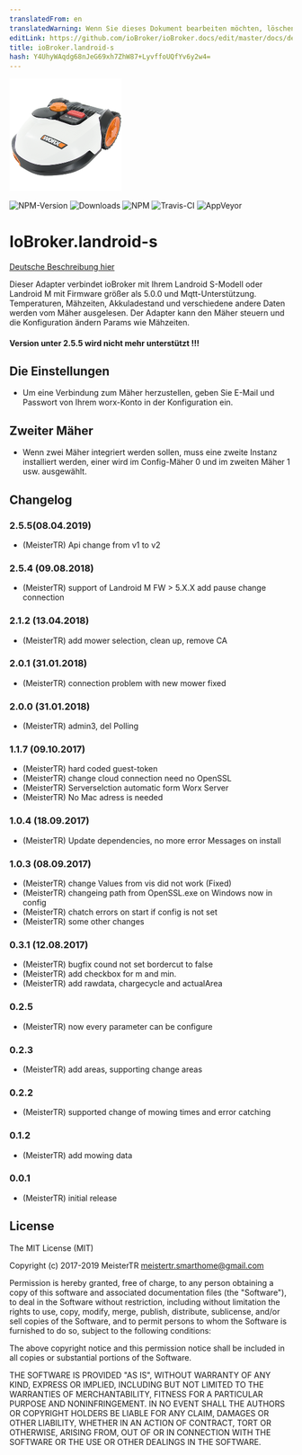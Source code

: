 ```yaml
---
translatedFrom: en
translatedWarning: Wenn Sie dieses Dokument bearbeiten möchten, löschen Sie bitte das Feld "translationsFrom". Andernfalls wird dieses Dokument automatisch erneut übersetzt
editLink: https://github.com/ioBroker/ioBroker.docs/edit/master/docs/de/adapterref/iobroker.landroid-s/README.md
title: ioBroker.landroid-s
hash: Y4UhyWAqdg68nJeG69xh7ZhW87+LyvffoUQfYv6y2w4=
---
```

![Logo](../../../en/adapterref/iobroker.landroid-s/admin/landroid-s2.png)

![NPM-Version](http://img.shields.io/npm/v/iobroker.landroid-s.svg)
![Downloads](https://img.shields.io/npm/dm/iobroker.landroid-s.svg)
![NPM](https://nodei.co/npm/iobroker.landroid-s.png?downloads=true)
![Travis-CI](https://api.travis-ci.org/MeisterTR/ioBroker.landroid-s.svg?branch=master)
![AppVeyor](https://ci.appveyor.com/api/projects/status/github/MeisterTR/ioBroker.landroid-s?branch=master&svg=true)

# IoBroker.landroid-s
[Deutsche Beschreibung hier](README_de.md)

Dieser Adapter verbindet ioBroker mit Ihrem Landroid S-Modell oder Landroid M mit Firmware größer als 5.0.0 und Mqtt-Unterstützung. Temperaturen, Mähzeiten, Akkuladestand und verschiedene andere Daten werden vom Mäher ausgelesen. Der Adapter kann den Mäher steuern und die Konfiguration ändern Params wie Mähzeiten.

<h4> Version unter 2.5.5 wird nicht mehr unterstützt !!! </h4>

## Die Einstellungen
- Um eine Verbindung zum Mäher herzustellen, geben Sie E-Mail und Passwort von Ihrem worx-Konto in der Konfiguration ein.

## Zweiter Mäher
- Wenn zwei Mäher integriert werden sollen, muss eine zweite Instanz installiert werden, einer wird im Config-Mäher 0 und im zweiten Mäher 1 usw. ausgewählt.

## Changelog
### 2.5.5(08.04.2019)
* (MeisterTR) Api change from v1 to v2
### 2.5.4 (09.08.2018)
* (MeisterTR) support of Landroid M FW > 5.X.X add pause change connection 
### 2.1.2 (13.04.2018)
* (MeisterTR) add mower selection, clean up, remove CA
### 2.0.1 (31.01.2018)
* (MeisterTR) connection problem with new mower fixed 
### 2.0.0 (31.01.2018)
* (MeisterTR) admin3, del Polling
### 1.1.7 (09.10.2017)
* (MeisterTR) hard coded guest-token
* (MeisterTR) change cloud connection need no OpenSSL
* (MeisterTR) Serverselction automatic form Worx Server
* (MeisterTR) No Mac adress is needed
### 1.0.4 (18.09.2017)
* (MeisterTR) Update dependencies, no more error Messages on install
### 1.0.3 (08.09.2017)
* (MeisterTR) change Values from vis did not work (Fixed)
* (MeisterTR) changeing path from OpenSSL.exe on Windows now in config
* (MeisterTR) chatch errors on start if config is not set
* (MeisterTR) some other changes
### 0.3.1 (12.08.2017)
* (MeisterTR) bugfix cound not set bordercut to false
* (MeisterTR) add checkbox for m and min.
* (MeisterTR) add rawdata, chargecycle and actualArea
### 0.2.5
* (MeisterTR) now every parameter can be configure
### 0.2.3
* (MeisterTR) add areas, supporting change areas
### 0.2.2
* (MeisterTR) supported change of mowing times and error catching
### 0.1.2
* (MeisterTR) add mowing data
### 0.0.1
* (MeisterTR) initial release

## License
The MIT License (MIT)

Copyright (c) 2017-2019 MeisterTR <meistertr.smarthome@gmail.com>

Permission is hereby granted, free of charge, to any person obtaining a copy
of this software and associated documentation files (the "Software"), to deal
in the Software without restriction, including without limitation the rights
to use, copy, modify, merge, publish, distribute, sublicense, and/or sell
copies of the Software, and to permit persons to whom the Software is
furnished to do so, subject to the following conditions:

The above copyright notice and this permission notice shall be included in
all copies or substantial portions of the Software.

THE SOFTWARE IS PROVIDED "AS IS", WITHOUT WARRANTY OF ANY KIND, EXPRESS OR
IMPLIED, INCLUDING BUT NOT LIMITED TO THE WARRANTIES OF MERCHANTABILITY,
FITNESS FOR A PARTICULAR PURPOSE AND NONINFRINGEMENT. IN NO EVENT SHALL THE
AUTHORS OR COPYRIGHT HOLDERS BE LIABLE FOR ANY CLAIM, DAMAGES OR OTHER
LIABILITY, WHETHER IN AN ACTION OF CONTRACT, TORT OR OTHERWISE, ARISING FROM,
OUT OF OR IN CONNECTION WITH THE SOFTWARE OR THE USE OR OTHER DEALINGS IN
THE SOFTWARE.